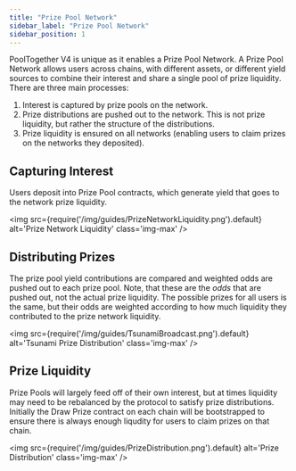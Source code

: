 ```yaml
---
title: "Prize Pool Network"
sidebar_label: "Prize Pool Network"
sidebar_position: 1
---
```


PoolTogether V4 is unique as it enables a Prize Pool Network.  A Prize Pool Network allows users across chains, with different assets, or different yield sources to combine their interest and share a single pool of prize liquidity.  There are three main processes:

1. Interest is captured by prize pools on the network.
2. Prize distributions are pushed out to the network.  This is not prize liquidity, but rather the structure of the distributions.
3. Prize liquidity is ensured on all networks (enabling users to claim prizes on the networks they deposited).

## Capturing Interest

Users deposit into Prize Pool contracts, which generate yield that goes to the network prize liquidity.

<img
  src={require('/img/guides/PrizeNetworkLiquidity.png').default}
  alt='Prize Network Liquidity'
  class='img-max'
/>

## Distributing Prizes

The prize pool yield contributions are compared and weighted odds are pushed out to each prize pool.  Note, that these are the *odds* that are pushed out, not the actual prize liquidity.  The possible prizes for all users is the same, but their odds are weighted according to how much liquidity they contributed to the prize network liquidity.

<img
  src={require('/img/guides/TsunamiBroadcast.png').default}
  alt='Tsunami Prize Distribution'
  class='img-max'
/>

## Prize Liquidity

Prize Pools will largely feed off of their own interest, but at times liquidity may need to be rebalanced by the protocol to satisfy prize distributions. Initially the Draw Prize contract on each chain will be bootstrapped to ensure there is always enough liqudity for users to claim prizes on that chain. 

<img
  src={require('/img/guides/PrizeDistribution.png').default}
  alt='Prize Distribution'
  class='img-max'
/>
